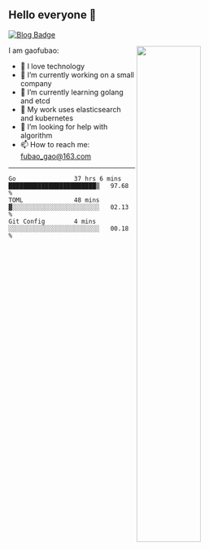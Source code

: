 ## Hello everyone 👋

[![Blog Badge](https://img.shields.io/badge/blog-60k+%20pageview-brightgreen)](https://www.jianshu.com/u/d777ec56a358)

<img align="right" width="50%" src="https://github-readme-stats.vercel.app/api?username=gaofubao&theme=dark">

I am gaofubao:

- 🔭 I love technology
- 🌱 I’m currently working on a small company
- 👯 I’m currently learning golang and etcd
- 💬 My work uses elasticsearch and kubernetes
- 🤔 I’m looking for help with algorithm
- 📫 How to reach me: fubao_gao@163.com

---


<!--START_SECTION:waka-->
```text
Go                37 hrs 6 mins   ████████████████████████▒   97.68 % 
TOML              48 mins         ▓░░░░░░░░░░░░░░░░░░░░░░░░   02.13 % 
Git Config        4 mins          ░░░░░░░░░░░░░░░░░░░░░░░░░   00.18 % 
```
<!--END_SECTION:waka-->
